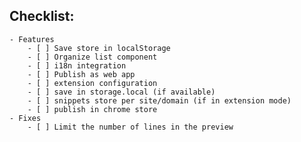 ## Checklist:
    - Features
        - [ ] Save store in localStorage
        - [ ] Organize list component
        - [ ] i18n integration
        - [ ] Publish as web app
        - [ ] extension configuration
        - [ ] save in storage.local (if available)
        - [ ] snippets store per site/domain (if in extension mode)
        - [ ] publish in chrome store
    - Fixes
        - [ ] Limit the number of lines in the preview 